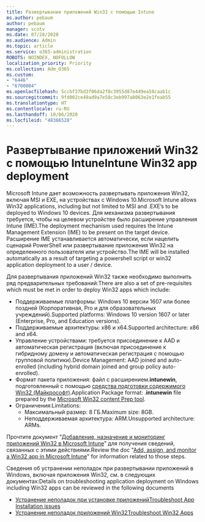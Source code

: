 ```yaml
---
title: Развертывание приложений Win32 с помощью Intune
ms.author: pebaum
author: pebaum
manager: scotv
ms.date: 07/28/2020
ms.audience: Admin
ms.topic: article
ms.service: o365-administration
ROBOTS: NOINDEX, NOFOLLOW
localization_priority: Priority
ms.collection: Adm_O365
ms.custom:
- "6446"
- "6700004"
ms.openlocfilehash: 5ccbf37bd3f06da2f8c3955d87e449ea58caab1c
ms.sourcegitcommit: 9fd002ce49ad9a7e58c3eb997a8063e2e1feab55
ms.translationtype: HT
ms.contentlocale: ru-RU
ms.lasthandoff: 10/06/2020
ms.locfileid: "48366528"
---
```

# <a name="intune-win32-app-deployment"></a><span data-ttu-id="f768a-102">Развертывание приложений Win32 с помощью Intune</span><span class="sxs-lookup"><span data-stu-id="f768a-102">Intune Win32 app deployment</span></span>

<span data-ttu-id="f768a-103">Microsoft Intune дает возможность развертывать приложения Win32, включая MSI и EXE, на устройствах с Windows 10.</span><span class="sxs-lookup"><span data-stu-id="f768a-103">Microsoft Intune allows Win32 applications, including but not limited to MSI and .EXE’s to be deployed to Windows 10 devices.</span></span> <span data-ttu-id="f768a-104">Для механизма развертывания требуется, чтобы на целевом устройстве было расширение управления Intune (IME).</span><span class="sxs-lookup"><span data-stu-id="f768a-104">The deployment mechanism used requires the Intune Management Extension (IME) to be present on the target device.</span></span> <span data-ttu-id="f768a-105">Расширение IME устанавливается автоматически, если нацелить сценарий PowerShell или развертывание приложения Win32 на определенного пользователя или устройство.</span><span class="sxs-lookup"><span data-stu-id="f768a-105">The IME will be installed automatically as a result of targeting a powershell script or win32 application deployment to a user / device.</span></span>

<span data-ttu-id="f768a-106">Для развертывания приложений Win32 также необходимо выполнить ряд предварительных требований:</span><span class="sxs-lookup"><span data-stu-id="f768a-106">There are also a set of pre-requisites which must be met in order to deploy Win32 apps which include:</span></span>

- <span data-ttu-id="f768a-107">Поддерживаемые платформы: Windows 10 версии 1607 или более поздней (Корпоративная, Pro и для образовательных учреждений).</span><span class="sxs-lookup"><span data-stu-id="f768a-107">Supported platforms: Windows 10 version 1607 or later (Enterprise, Pro, and Education versions).</span></span>
- <span data-ttu-id="f768a-108">Поддерживаемые архитектуры: x86 и x64.</span><span class="sxs-lookup"><span data-stu-id="f768a-108">Supported architecture: x86 and x64.</span></span>
- <span data-ttu-id="f768a-109">Управление устройствами: требуется присоединение к AAD и автоматическая регистрация (включая присоединение к гибридному домену и автоматическая регистрация с помощью групповой политики).</span><span class="sxs-lookup"><span data-stu-id="f768a-109">Device Management: AAD joined and auto-enrolled (including hybrid domain joined and group policy auto-enrolled).</span></span>
- <span data-ttu-id="f768a-110">Формат пакета приложения: файл с расширением.**intunewin**, подготовленный с помощью [средства подготовки содержимого Win32 (Майкрософт)](https://docs.microsoft.com/mem/intune/apps/apps-win32-prepare).</span><span class="sxs-lookup"><span data-stu-id="f768a-110">Application Package format: .**intunewin**  file prepared by the [Microsoft Win32 content Prep tool](https://docs.microsoft.com/mem/intune/apps/apps-win32-prepare).</span></span>
- <span data-ttu-id="f768a-111">Ограничения:</span><span class="sxs-lookup"><span data-stu-id="f768a-111">Limitations:</span></span>
    - <span data-ttu-id="f768a-112">Максимальный размер: 8 ГБ.</span><span class="sxs-lookup"><span data-stu-id="f768a-112">Maximum size: 8GB.</span></span>
    - <span data-ttu-id="f768a-113">Неподдерживаемая архитектура: ARM.</span><span class="sxs-lookup"><span data-stu-id="f768a-113">Unsupported architecture: ARMs.</span></span>

<span data-ttu-id="f768a-114">Прочтите документ "[Добавление, назначение и мониторинг приложений Win32 в Microsoft Intune](https://docs.microsoft.com/mem/intune/apps/apps-win32-add)" для получения сведений, связанных с этими действиями.</span><span class="sxs-lookup"><span data-stu-id="f768a-114">Review the doc "[Add, assign, and monitor a Win32 app in Microsoft Intune](https://docs.microsoft.com/mem/intune/apps/apps-win32-add)" for information related to those steps.</span></span>

<span data-ttu-id="f768a-115">Сведения об устранении неполадок при развертывании приложений в Windows, включая приложения Win32, см. в следующих документах:</span><span class="sxs-lookup"><span data-stu-id="f768a-115">Details on troubleshooting application deployment on Windows including Win32 apps can be reviewed in the following documents</span></span>

- [<span data-ttu-id="f768a-116">Устранение неполадок при установке приложений</span><span class="sxs-lookup"><span data-stu-id="f768a-116">Troubleshoot App Installation issues</span></span>](https://docs.microsoft.com/mem/intune/apps/troubleshoot-app-install)  
- [<span data-ttu-id="f768a-117">Устранение неполадок приложений Win32</span><span class="sxs-lookup"><span data-stu-id="f768a-117">Troubleshoot Win32 Apps</span></span>](https://docs.microsoft.com/mem/intune/apps/apps-win32-troubleshoot)